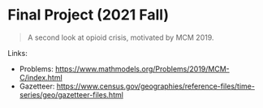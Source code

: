 # Final Project (2021 Fall)
> A second look at opioid crisis, motivated by MCM 2019.

Links: 
* Problems: https://www.mathmodels.org/Problems/2019/MCM-C/index.html
* Gazetteer: https://www.census.gov/geographies/reference-files/time-series/geo/gazetteer-files.html
